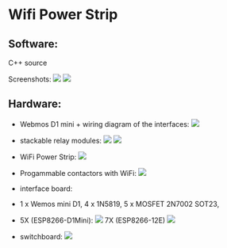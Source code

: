 Wifi Power Strip
================


Software:
---------

C++ source

Screenshots:
![](doc/images/screenshot.png) ![](doc/images/about.png)

Hardware:
---------

* Webmos D1 mini + wiring diagram of the interfaces:
 ![](doc/images/schema.png)
* stackable relay modules:
 ![](doc/images/module.png) ![](doc/images/modules.jpg)
* WiFi Power Strip:
 ![](doc/images/powerStrip.jpg)

* Progammable contactors with WiFi:
 ![](doc/images/programmableContactor.jpg)
* interface board:
* 1 x Wemos mini D1, 4 x 1N5819, 5 x MOSFET 2N7002 SOT23,
* 5X (ESP8266-D1Mini): ![](doc/images/contactor-5X.jpg) 7X (ESP8266-12E) ![](doc/images/contactor-7X.jpg)
* switchboard:
 ![](doc/images/switchboard.jpg)

